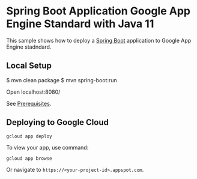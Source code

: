 # Spring Boot Application Google App Engine Standard with Java 11

This sample shows how to deploy a [Spring Boot](https://spring.io/projects/spring-boot)
application to Google App Engine stadndard.

## Local Setup
$ mvn clean package
$ mvn spring-boot:run

Open localhost:8080/

See [Prerequisites](../README.md#Prerequisites).

## Deploying to Google Cloud

```bash
gcloud app deploy
```

To view your app, use command:
```
gcloud app browse
```
Or navigate to `https://<your-project-id>.appspot.com`.
